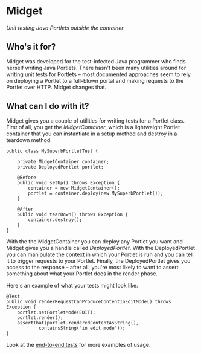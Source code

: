 Midget
======

_Unit testing Java Portlets outside the container_

Who's it for?
-------------

Midget was developed for the test-infected Java programmer who finds herself writing Java Portlets. There hasn't been many utilities around for writing unit tests for Portlets – most documented approaches seem to rely on deploying a Portlet to a full-blown portal and making requests to the Portlet over HTTP. Midget changes that.

What can I do with it?
----------------------

Midget gives you a couple of utilities for writing tests for a Portlet class. First of all, you get the _MidgetContainer_, which is a lightweight Portlet container that you can instantiate in a setup method and destroy in a teardown method.

    public class MySuperbPortletTest {

        private MidgetContainer container;
        private DeployedPortlet portlet;

        @Before
        public void setUp() throws Exception {
            container = new MidgetContainer();
            portlet = container.deploy(new MySuperbPortlet());
        }

        @After
        public void tearDown() throws Exception {
            container.destroy();
        }
    }

With the the MidgetContainer you can deploy any Portlet you want and Midget gives you a handle called _DeployedPortlet_. With the DeployedPortlet you can manipulate the context in which your Portlet is run and you can tell it to trigger requests to your Portlet. Finally, the DeployedPortlet gives you access to the response – after all, you're most likely to want to assert something about what your Portlet does in the render phase.

Here's an example of what your tests might look like:

    @Test
    public void renderRequestCanProduceContentInEditMode() throws Exception {
        portlet.setPortletMode(EDIT);
        portlet.render();
        assertThat(portlet.renderedContentAsString(),
                containsString("in edit mode"));
    }

Look at the [end-to-end tests](https://github.com/lkoskela/midget/tree/master/src/test/java/com/github/lkoskela/midget/end2end) for more examples of usage.
